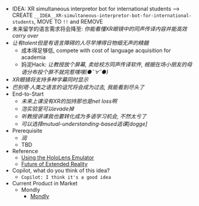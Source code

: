 - IDEA: XR simultaneous interpretor bot for international students --> CREATE `__IDEA__XR-simultaneous-interpretor-bot-for-international-students`, MOVE TO `!!` and REMOVE
- 未来留学的语言需求将会降至: *你能看懂XR眼镜中的同声传译内容并能高效carry over*
- *让有talent但是有语言障碍的人尽早博得日物细无声的精髓*
    - 成本得足够低, compete with cost of language acquisition for academia
    - 妈泥Hack: *让教授放个屏幕, 卖给校方同声传译软件, 根据在场小朋友的母语分布投个屏不就完惹嘿嘿(●ˇ∀ˇ●)*
- *XR眼镜将支持多种字幕同时显示*
- *巴别塔·人类之语言的诅咒将会成为过去, 我能看到尽头了*
- End-to-Start
    - *未来上课没有XR的加持那也是net loss啊*
    - *泡实验室可以evade掉*
    - *听教授讲课我也要转化成为多语学习机会, 不然太亏了*
    - *可以选择mutual-understanding-based逃课\[dogge\]*
- Prerequisite
    - *润*
    - TBD
- Reference
    - [Using the HoloLens Emulator](https://docs.microsoft.com/en-us/windows/mixed-reality/develop/advanced-concepts/using-the-hololens-emulator)
    - [Future of Extended Reality](https://assets.kpmg/content/dam/kpmg/au/pdf/2022/future-of-XR-white-paper.pdf)
- Copilot, what do you think of this idea?
    - `Copilot: I think it's a good idea`
- Current Product in Market
  - Mondly
    - [Mondly](https://www.mondly.com/)